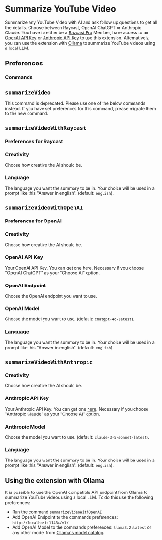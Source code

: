 # Summarize YouTube Video

Summarize any YouTube Video with AI and ask follow up questions to get all the details. Choose between Raycast, OpenAI ChatGPT or Anthropic Claude. You have to either be a [Raycast Pro](https://www.raycast.com/pro) Member, have access to an [OpenAI API Key](https://platform.openai.com/account/api-keys) or [Anthropic API Key](https://www.anthropic.com/api) to use this extension. Alternatively, you can use the extension with [Ollama](https://ollama.com/) to summarize YouTube videos using a local LLM.

## Preferences

### Commands

## `summarizeVideo`

This command is deprecated. Please use one of the below commands instead. If you have set preferences for this command, please migrate them to the new command.

## `summarizeVideoWithRaycast`

### Preferences for Raycast

### Creativity

Choose how creative the AI should be.

### Language

The language you want the summary to be in. Your choice will be used in a prompt like this "Answer in english". (default: `english`).

## `summarizeVideoWithOpenAI`

### Preferences for OpenAI

### Creativity

Choose how creative the AI should be.

### OpenAI API Key

Your OpenAI API Key. You can get one [here](https://platform.openai.com/account/api-keys). Necessary if you choose "OpenAI ChatGPT" as your "Choose AI" option.

### OpenAI Endpoint

Choose the OpenAI endpoint you want to use.

### OpenAI Model

Choose the model you want to use. (default: `chatgpt-4o-latest`).

### Language

The language you want the summary to be in. Your choice will be used in a prompt like this "Answer in english". (default: `english`).

## `summarizeVideoWithAnthropic`

### Creativity

Choose how creative the AI should be.

### Anthropic API Key

Your Anthropic API Key. You can get one [here](https://console.anthropic.com/dashboard). Necessary if you choose "Anthropic Claude" as your "Choose AI" option.

### Anthropic Model

Choose the model you want to use. (default: `claude-3-5-sonnet-latest`).

### Language

The language you want the summary to be in. Your choice will be used in a prompt like this "Answer in english". (default: `english`).

## Using the extension with Ollama

It is possible to use the OpenAI compatible API endpoint from Ollama to summarize YouTube videos using a local LLM. To do this use the following preferences:

- Run the command `summarizeVideoWithOpenAI`
- Add OpenAI Endpoint to the commands preferences: `http://localhost:11434/v1/`
- Add OpenAI Model to the commands preferences: `llama3.2:latest` or any other model from [Ollama's model catalog](https://ollama.com/search).
